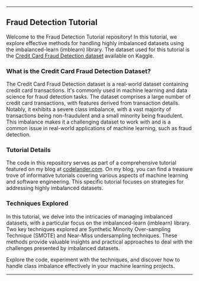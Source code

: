 
---
## Fraud Detection Tutorial

Welcome to the Fraud Detection Tutorial repository! In this tutorial, we explore effective methods for handling highly imbalanced datasets using the imbalanced-learn (imblearn) library. The dataset used for this tutorial is the [Credit Card Fraud Detection dataset](https://www.kaggle.com/datasets/mlg-ulb/creditcardfraud) available on Kaggle.

### What is the Credit Card Fraud Detection Dataset?

The Credit Card Fraud Detection dataset is a real-world dataset containing credit card transactions. It's commonly used in machine learning and data science for fraud detection tasks. The dataset comprises a large number of credit card transactions, with features derived from transaction details. Notably, it exhibits a severe class imbalance, with a vast majority of transactions being non-fraudulent and a small minority being fraudulent. This imbalance makes it a challenging dataset to work with and is a common issue in real-world applications of machine learning, such as fraud detection.

### Tutorial Details

The code in this repository serves as part of a comprehensive tutorial featured on my blog at [codelander.com](https://www.codelander.com). On my blog, you can find a treasure trove of informative tutorials covering various aspects of machine learning and software engineering. This specific tutorial focuses on strategies for addressing highly imbalanced datasets.

### Techniques Explored

In this tutorial, we delve into the intricacies of managing imbalanced datasets, with a particular focus on the imbalanced-learn (imblearn) library. Two key techniques explored are Synthetic Minority Over-sampling Technique (SMOTE) and Near-Miss undersampling techniques. These methods provide valuable insights and practical approaches to deal with the challenges presented by imbalanced datasets.

Explore the code, experiment with the techniques, and discover how to handle class imbalance effectively in your machine learning projects.

---
